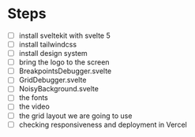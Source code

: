 # Steps

- [ ] install sveltekit with svelte 5
- [ ] install tailwindcss
- [ ] install design system
- [ ] bring the logo to the screen
- [ ] BreakpointsDebugger.svelte
- [ ] GridDebugger.svelte
- [ ] NoisyBackground.svelte
- [ ] the fonts
- [ ] the video
- [ ] the grid layout we are going to use
- [ ] checking responsiveness and deployment in Vercel
